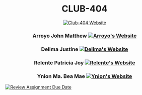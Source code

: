 <div align="center">

# CLUB-404
[![Club-404 Website](https://img.shields.io/badge/Netlify-Club%20404-4040F0?style=for-the-badge&logo=netlify&labelColor=0D0D0D)](https://club-404.netlify.app)

### Arroyo John Matthew [![Arroyo's Website](https://img.shields.io/badge/Netlify-Arroyo-green?style=for-the-badge&logo=netlify)](<arroyo-website-link>)

### Delima Justine [![Delima's Website](https://img.shields.io/badge/Netlify-Delima-blue?style=for-the-badge&logo=netlify)](<delima-website-link>)


### Relente Patricia Joy [![Relente's Website](https://img.shields.io/badge/Netlify-Relente-pink?style=for-the-badge&logo=netlify)](<relente-website-link>)


### Ynion Ma. Bea Mae [![Ynion's Website](https://img.shields.io/badge/Netlify-Ynion-lightblue?style=for-the-badge&logo=netlify)](<ynion-website-link>)
</div>

[![Review Assignment Due Date](https://classroom.github.com/assets/deadline-readme-button-22041afd0340ce965d47ae6ef1cefeee28c7c493a6346c4f15d667ab976d596c.svg)](https://classroom.github.com/a/F_ZxA40x)